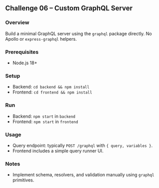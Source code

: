 ## Challenge 06 – Custom GraphQL Server

### Overview
Build a minimal GraphQL server using the `graphql` package directly. No Apollo or `express-graphql` helpers.

### Prerequisites
- Node.js 18+

### Setup
- Backend: `cd backend && npm install`
- Frontend: `cd frontend && npm install`

### Run
- Backend: `npm start` in `backend`
- Frontend: `npm start` in `frontend`

### Usage
- Query endpoint: typically `POST /graphql` with `{ query, variables }`.
- Frontend includes a simple query runner UI.

### Notes
- Implement schema, resolvers, and validation manually using `graphql` primitives.
